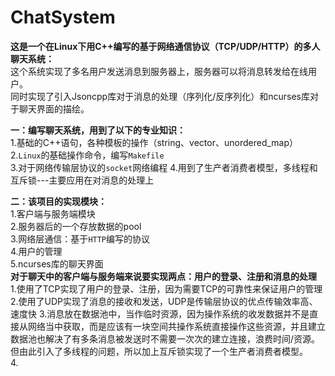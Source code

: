 # ChatSystem
**这是一个在Linux下用C++编写的基于网络通信协议（TCP/UDP/HTTP）的多人聊天系统：**  
这个系统实现了多名用户发送消息到服务器上，服务器可以将消息转发给在线用户。  
同时实现了引入Jsoncpp库对于消息的处理（序列化/反序列化）和ncurses库对于聊天界面的描绘。  
  
**一：编写聊天系统，用到了以下的专业知识：**    
1.基础的C++语句，各种模板的操作（string、vector、unordered_map）  
2.`Linux`的基础操作命令，编写`Makefile`  
3.对于网络传输层协议的`socket`网络编程
4.用到了生产者消费者模型，多线程和互斥锁---主要应用在对消息的处理上 
  
**二：该项目的实现模块：**  
1.客户端与服务端模块  
2.服务器后的一个存放数据的pool  
3.网络层通信：基于`HTTP`编写的协议  
4.用户的管理    
5.ncurses库的聊天界面  
**对于聊天中的客户端与服务端来说要实现两点：用户的登录、注册和消息的处理**    
1.使用了TCP实现了用户的登录、注册，因为需要TCP的可靠性来保证用户的管理  
2.使用了UDP实现了消息的接收和发送，UDP是传输层协议的优点传输效率高、速度快
3.消息放在数据池中，当作临时资源，因为操作系统的收发数据并不是直接从网络当中获取，而是应该有一块空间共操作系统直接操作这些资源，并且建立数据池也解决了有多条消息被发送时不需要一次次的建立连接，浪费时间/资源。但由此引入了多线程的问题，所以加上互斥锁实现了一个生产者消费者模型。  
4.
  
